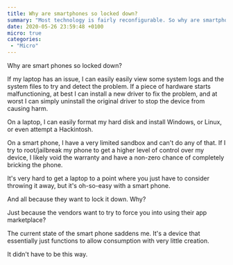 ```yaml
---
title: Why are smartphones so locked down?
summary: "Most technology is fairly reconfigurable. So why are smartphones so locked down?"
date: 2020-05-26 23:59:48 +0100
micro: true
categories:
 - "Micro"
---
```


Why are smart phones so locked down?

If my laptop has an issue, I can easily easily view some system logs and the system files to try and detect the problem. If a piece of hardware starts malfunctioning, at best I can install a new driver to fix the problem, and at worst I can simply uninstall the original driver to stop the device from causing harm.

On a laptop, I can easily format my hard disk and install Windows, or Linux, or even attempt a Hackintosh.

On a smart phone, I have a very limited sandbox and can't do any of that. If I try to root/jailbreak my phone to get a higher level of control over my device, I likely void the warranty and have a non-zero chance of completely bricking the phone.

It's very hard to get a laptop to a point where you just have to consider throwing it away, but it's oh-so-easy with a smart phone.

And all because they want to lock it down. Why?

Just because the vendors want to try to force you into using their app marketplace?

The current state of the smart phone saddens me. It's a device that essentially just functions to allow consumption with very little creation.

It didn't have to be this way.